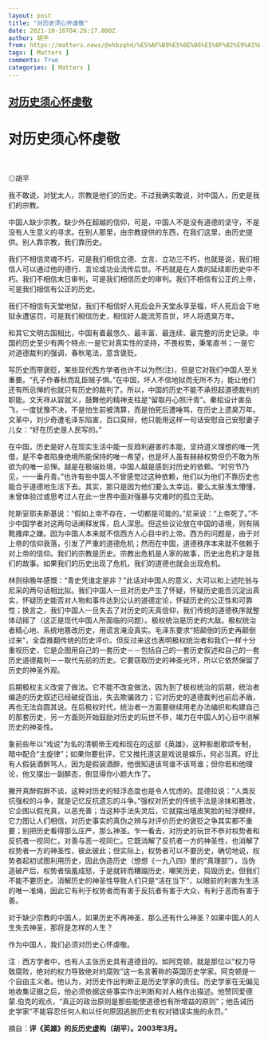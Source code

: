 ```yaml
---
layout: post
title: "对历史须心怀虔敬"
date: 2021-10-16T04:26:17.000Z
author: 胡平
from: https://matters.news/@xhbzqhd/%E5%AF%B9%E5%8E%86%E5%8F%B2%E9%A1%BB%E5%BF%83%E6%80%80%E8%99%94%E6%95%AC-bafyreies5mwztwv6guu75eipycizqnbnrzrbbmlhjjl2fq3cxufuhws2eq
tags: [ Matters ]
comments: True
categories: [ Matters ]
---
```

<!--1634358377000-->
[对历史须心怀虔敬](https://matters.news/@xhbzqhd/%E5%AF%B9%E5%8E%86%E5%8F%B2%E9%A1%BB%E5%BF%83%E6%80%80%E8%99%94%E6%95%AC-bafyreies5mwztwv6guu75eipycizqnbnrzrbbmlhjjl2fq3cxufuhws2eq)
------

<div>
<h1>对历史须心怀虔敬</h1><p><br></p><p>◎胡平</p><p>我不敢说，对犹太人，宗教是他们的历史。不过我确实敢说，对中国人，历史是我们的宗教。</p><p>中国人缺少宗教，缺少外在超越的信仰，可是，中国人不是没有道德的坚守，不是没有人生意义的寻求。在别人那里，由宗教提供的东西，在我们这里，由历史提供。别人靠宗教，我们靠历史。</p><p>我们不相信灵魂不朽，可是我们相信立德、立言、立功三不朽，也就是说，我们相信人可以通过他的德行、言论或功业流传后世。不朽就是在人类的延续即历史中不朽。我们不相信末日审判，可是我们相信历史的审判。我们不相信有公正的上帝，可是我们相信有公正的历史。</p><p>我们不相信有天堂地狱，我们不相信好人死后会升天堂永享至福，坏人死后会下地狱永遭惩罚，可是我们相信历史，相信好人能流芳百世，坏人将遗臭万年。</p><p>和其它文明古国相比，中国有着最悠久、最丰富、最连续、最完整的历史记录。中国的历史至少有两个特点:一是它对真实性的坚持，不畏权势，秉笔直书；一是它对道德裁判的强调，春秋笔法，意含褒贬。</p><p>写历史而带褒贬，某些现代西方学者也许不以为然(注)，但是它对我们中国人至关重要。“孔子作春秋而乱臣贼子惧。”在中国，坏人不信地狱而无所不为，能让他们还有所忌惮的也就只有历史的裁判了。所以，中国的历史不能不承担起道德裁判的职能。文天祥从容就义，鼓舞他的精神支柱是“留取丹心照汗青”。秦桧设计害岳飞，一度犹豫不决，不是怕生前被清算，而是怕死后遭唾骂，在历史上遗臭万年。文革中，刘少奇遭毛泽东陷害，百口莫辩，他只能用这样一句话安慰自己安慰妻子儿女：“好在历史是人民写的。”</p><p>在中国，历史是好人在现实生活中能一反趋利避害的本能，坚持道义理想的唯一凭借，是不幸者陷身绝境所能保持的唯一希望，也是坏人虽有赫赫权势但仍不敢为所欲为的唯一忌惮。越是在极端处境，中国人越是感到对历史的依赖。“时穷节乃见，一一垂丹青。”也许有些中国人不曾感觉过这种依赖，他们以为他们不靠历史也能合乎道德地生活下去。其实，那只是因为他们要么太幸运，要么太肤浅太懵懂，未曾体验过或思考过人在此一世界中面对强暴与灾难时的孤立无助。</p><p>陀斯妥耶夫斯基说：“假如上帝不存在，一切都是可能的。”尼采说：“上帝死了。”不少中国学者对这两句话阐释发挥，启人深思。但这些议论放在中国的语境，则有隔靴搔痒之嫌。因为中国人本来就不信西方人心目中的上帝。西方的问题是，由于对上帝的信仰衰落，引发了严重的道德危机；然而在中国，道德秩序本来就不依赖于对上帝的信仰。我们的宗教是历史。宗教出危机是人家的故事，历史出危机才是我们的故事。如果我们的历史出现了危机，我们的道德也就会出现危机。</p><p>林则徐晚年感慨：“青史凭谁定是非？”此话对中国人的意义，大可以和上述陀翁与尼采的两句话相比拟。我们中国人一旦对历史产生了怀疑，怀疑历史能否沉淀出真实，怀疑历史能否对人物和事件达到公认的道德定论，怀疑历史的公正性和可靠性；换言之，我们中国人一旦失去了对历史的天真信仰，我们传统的道德秩序就整体动摇了（这正是现代中国人所面临的问题）。极权统治是历史的大敌。极权统治者精心地、系统地篡改历史，用谎言淹没真实。毛泽东要求“把颠倒的历史再颠倒过来”，全盘推翻传统的历史评价。但反过来这也表明极权统治者和我们一样十分重视历史，它是企图用自己的一套历史－－包括自己的一套历史叙述和自己的一套历史道德裁判－－取代先前的历史。它要窃取历史的神圣光环，所以它依然保留了历史的神圣外观。</p><p>后期极权主义改变了做法。它不能不改变做法，因为到了极权统治的后期，统治者编造的历史叙述已经破绽百出，失去欺骗效力；它对历史的道德裁判也前后矛盾，再也无法自圆其说。在后极权时代，统治者一方面要继续用老办法编织和构建自己的那套历史，另一方面则开始鼓励对历史的玩世不恭，竭力在中国人的心目中消解历史的神圣性。</p><p>象前些年以“戏说”为名的清朝帝王戏和现在的这部《英雄》，这种影剧歌颂专制，暗中配合“主旋律”；如果你要批评，它又推托道这是戏说是娱乐，何必当真。好比有人假装酒醉骂人，因为是假装酒醉，他很知道该骂谁不该骂谁；但你若和他理论，他又摆出一副醉态，倒显得你小题大作了。</p><p>撇开真醉假醉不谈，这种对历史的轻浮态度也是令人忧虑的。昆德拉说：“人类反抗强权的斗争，就是记忆反抗遗忘的斗争。”强权对历史的传统手法是涂抹和篡改，它企图以假充真，以恶充善；当这种手法失灵后，它就摆出嘻皮笑脸的轻浮模样。它力图让人们相信，对历史事实的真伪之辨与对评价历史的褒贬之争其实都不重要；别把历史看得那么庄严，那么神圣。乍一看去，对历史的玩世不恭对权势者和反抗者一视同仁，对善与恶一视同仁。它既消解了反抗者一方的神圣性，也消解了权势者一方的神圣性，彼此彼此；但实际上，权势者可以不要历史，确切地说，权势者起初试图利用历史，因此伪造历史（想想《一九八四》里的“真理部”），当伪造破产后，权势者恼羞成怒，于是就转而糟蹋历史，嘲笑历史，捣毁历史。但我们不能不要历史。消解历史的神圣性导致人们只是“活在当下”，以眼前的利害为生活的唯一准绳，因此它有利于权势者而有害于反抗者有害于大众，有利于恶而有害于善。</p><p>对于缺少宗教的中国人，如果历史不再神圣，那么还有什么神圣？如果中国人的人生失去神圣，那将是怎样的人生？</p><p>作为中国人，我们必须对历史心怀虔敬。</p><p>注﹕西方学者中，也有人主张历史具有道德目的。如阿克顿，就是那位以“权力导致腐败，绝对的权力导致绝对的腐败”这一名言著称的英国历史学家。阿克顿是一个自由主义者。他认为，对历史作出判断正是历史学家的责任。历史学家在无偏见地收集证据之后，他必须依据这些事实作出判断和对人格作出描述。他赞同爱德蒙.伯克的观点，“真正的政治原则是那些能使道德也有所增益的原则”；他告诫历史学家“不能容忍任何人和以任何原因逃脱历史有权对错误实施的永罚。”</p><p>摘自：<strong>评《英雄》的反历史虚构（胡平）。2003年3月。</strong></p><p><br></p><p><br></p>
</div>
